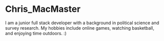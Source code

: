 # Chris_MacMaster


I am a junior full stack developer with a background in political science and survey research. My hobbies include online games, watching basketball, and enjoying time outdoors. :)


